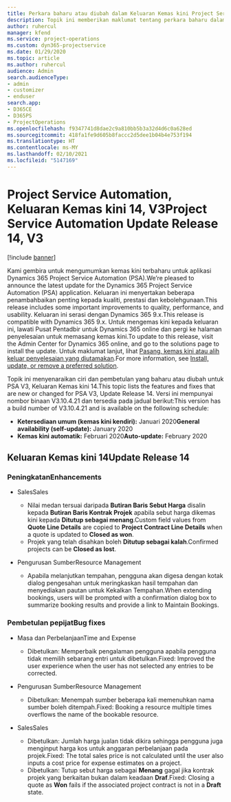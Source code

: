 ```yaml
---
title: Perkara baharu atau diubah dalam Keluaran Kemas kini Project Service Automation 14, V3
description: Topik ini memberikan maklumat tentang perkara baharu dalam Keluaran Kemas kini Project Service Automation 14 V3.
author: ruhercul
manager: kfend
ms.service: project-operations
ms.custom: dyn365-projectservice
ms.date: 01/29/2020
ms.topic: article
ms.author: ruhercul
audience: Admin
search.audienceType:
- admin
- customizer
- enduser
search.app:
- D365CE
- D365PS
- ProjectOperations
ms.openlocfilehash: f9347741d8dae2c9a810bb5b3a32d4d6c0a628ed
ms.sourcegitcommit: 418fa1fe9d605b8faccc2d5dee1b04b4e753f194
ms.translationtype: HT
ms.contentlocale: ms-MY
ms.lasthandoff: 02/10/2021
ms.locfileid: "5147169"
---
```

# <a name="project-service-automation-update-release-14-v3"></a><span data-ttu-id="07383-103">Project Service Automation, Keluaran Kemas kini 14, V3</span><span class="sxs-lookup"><span data-stu-id="07383-103">Project Service Automation Update Release 14, V3</span></span>

[!include [banner](../includes/psa-now-project-operations.md)]

<span data-ttu-id="07383-104">Kami gembira untuk mengumumkan kemas kini terbaharu untuk aplikasi Dynamics 365 Project Service Automation (PSA).</span><span class="sxs-lookup"><span data-stu-id="07383-104">We’re pleased to announce the latest update for the Dynamics 365 Project Service Automation (PSA) application.</span></span> <span data-ttu-id="07383-105">Keluaran ini menyertakan beberapa penambahbaikan penting kepada kualiti, prestasi dan kebolehgunaan.</span><span class="sxs-lookup"><span data-stu-id="07383-105">This release includes some important improvements to quality, performance, and usability.</span></span> <span data-ttu-id="07383-106">Keluaran ini serasi dengan Dynamics 365 9.x.</span><span class="sxs-lookup"><span data-stu-id="07383-106">This release is compatible with Dynamics 365 9.x.</span></span> <span data-ttu-id="07383-107">Untuk mengemas kini kepada keluaran ini, lawati Pusat Pentadbir untuk Dynamics 365 online dan pergi ke halaman penyelesaian untuk memasang kemas kini.</span><span class="sxs-lookup"><span data-stu-id="07383-107">To update to this release, visit the Admin Center for Dynamics 365 online, and go to the solutions page to install the update.</span></span> <span data-ttu-id="07383-108">Untuk maklumat lanjut, lihat [Pasang, kemas kini atau alih keluar penyelesaian yang diutamakan](https://docs.microsoft.com/power-platform/admin/install-remove-preferred-solution).</span><span class="sxs-lookup"><span data-stu-id="07383-108">For more information, see [Install, update, or remove a preferred solution](https://docs.microsoft.com/power-platform/admin/install-remove-preferred-solution).</span></span>

<span data-ttu-id="07383-109">Topik ini menyenaraikan ciri dan pembetulan yang baharu atau diubah untuk PSA V3, Keluaran Kemas kini 14.</span><span class="sxs-lookup"><span data-stu-id="07383-109">This topic lists the features and fixes that are new or changed for PSA V3, Update Release 14.</span></span> <span data-ttu-id="07383-110">Versi ini mempunyai nombor binaan V3.10.4.21 dan tersedia pada jadual berikut:</span><span class="sxs-lookup"><span data-stu-id="07383-110">This version has a build number of V3.10.4.21 and is available on the following schedule:</span></span>

- <span data-ttu-id="07383-111">**Ketersediaan umum (kemas kini kendiri):** Januari 2020</span><span class="sxs-lookup"><span data-stu-id="07383-111">**General availability (self-update):** January 2020</span></span>
- <span data-ttu-id="07383-112">**Kemas kini automatik:** Februari 2020</span><span class="sxs-lookup"><span data-stu-id="07383-112">**Auto-update:** February 2020</span></span>

## <a name="update-release-14"></a><span data-ttu-id="07383-113">Keluaran Kemas kini 14</span><span class="sxs-lookup"><span data-stu-id="07383-113">Update Release 14</span></span>

### <a name="enhancements"></a><span data-ttu-id="07383-114">Peningkatan</span><span class="sxs-lookup"><span data-stu-id="07383-114">Enhancements</span></span>

- <span data-ttu-id="07383-115">Sales</span><span class="sxs-lookup"><span data-stu-id="07383-115">Sales</span></span>

     - <span data-ttu-id="07383-116">Nilai medan tersuai daripada **Butiran Baris Sebut Harga** disalin kepada **Butiran Baris Kontrak Projek** apabila sebut harga dikemas kini kepada **Ditutup sebagai menang**.</span><span class="sxs-lookup"><span data-stu-id="07383-116">Custom field values from **Quote Line Details** are copied to **Project Contract Line Details** when a quote is updated to **Closed as won**.</span></span>
     - <span data-ttu-id="07383-117">Projek yang telah disahkan boleh **Ditutup sebagai kalah**.</span><span class="sxs-lookup"><span data-stu-id="07383-117">Confirmed projects can be **Closed as lost**.</span></span>

- <span data-ttu-id="07383-118">Pengurusan Sumber</span><span class="sxs-lookup"><span data-stu-id="07383-118">Resource Management</span></span>

     - <span data-ttu-id="07383-119">Apabila melanjutkan tempahan, pengguna akan digesa dengan kotak dialog pengesahan untuk meringkaskan hasil tempahan dan menyediakan pautan untuk Kekalkan Tempahan.</span><span class="sxs-lookup"><span data-stu-id="07383-119">When extending bookings, users will be prompted with a confirmation dialog box to summarize booking results and provide a link to Maintain Bookings.</span></span>


### <a name="bug-fixes"></a><span data-ttu-id="07383-120">Pembetulan pepijat</span><span class="sxs-lookup"><span data-stu-id="07383-120">Bug fixes</span></span>

- <span data-ttu-id="07383-121">Masa dan Perbelanjaan</span><span class="sxs-lookup"><span data-stu-id="07383-121">Time and Expense</span></span>

     - <span data-ttu-id="07383-122">Dibetulkan: Memperbaik pengalaman pengguna apabila pengguna tidak memilih sebarang entri untuk dibetulkan.</span><span class="sxs-lookup"><span data-stu-id="07383-122">Fixed: Improved the user experience when the user has not selected any entries to be corrected.</span></span>

- <span data-ttu-id="07383-123">Pengurusan Sumber</span><span class="sxs-lookup"><span data-stu-id="07383-123">Resource Management</span></span>

     - <span data-ttu-id="07383-124">Dibetulkan: Menempah sumber beberapa kali memenuhkan nama sumber boleh ditempah.</span><span class="sxs-lookup"><span data-stu-id="07383-124">Fixed: Booking a resource multiple times overflows the name of the bookable resource.</span></span>

- <span data-ttu-id="07383-125">Sales</span><span class="sxs-lookup"><span data-stu-id="07383-125">Sales</span></span>

     - <span data-ttu-id="07383-126">Dibetulkan: Jumlah harga jualan tidak dikira sehingga pengguna juga menginput harga kos untuk anggaran perbelanjaan pada projek.</span><span class="sxs-lookup"><span data-stu-id="07383-126">Fixed: The total sales price is not calculated until the user also inputs a cost price for expense estimates on a project.</span></span>
     - <span data-ttu-id="07383-127">Dibetulkan: Tutup sebut harga sebagai **Menang** gagal jika kontrak projek yang berkaitan bukan dalam keadaan **Draf**.</span><span class="sxs-lookup"><span data-stu-id="07383-127">Fixed: Closing a quote as **Won** fails if the associated project contract is not in a **Draft** state.</span></span>

